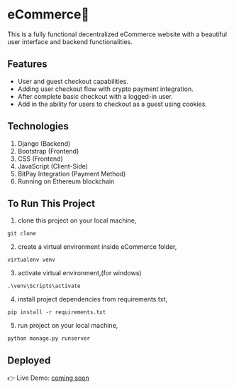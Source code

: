 # eCommerce🛒

This is a fully functional decentralized eCommerce website with a beautiful user interface and backend functionalities.

## Features

- User and guest checkout capabilities.
- Adding user checkout flow with crypto payment integration.
- After complete basic checkout with a logged-in user.
- Add in the ability for users to checkout as a guest using cookies.

## Technologies

1. Django (Backend)
2. Bootstrap (Frontend)
3. CSS (Frontend)
4. JavaScript (Client-Side)
5. BitPay Integration (Payment Method)
6. Running on Ethereum blockchain

## To Run This Project

1. clone this project on your local machine,

```
git clone
```

2. create a virtual environment inside eCommerce folder,

```
virtualenv venv
```

3. activate virtual environment,(for windows)

```
.\venv\Scripts\activate
```

4. install project dependencies from requirements.txt,

```
pip install -r requirements.txt
```

5. run project on your local machine,

```
python manage.py runserver
```

## Deployed

👉 Live Demo: [coming soon](#)

